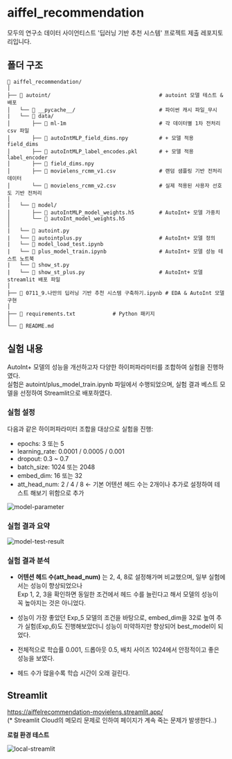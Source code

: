 # aiffel_recommendation
모두의 연구소 데이터 사이언티스트 '딥러닝 기반 추천 시스템' 프로젝트 제출 레포지토리입니다.  

## 폴더 구조
```
📁 aiffel_recommendation/  
│
├── 📁 autoint/                                   # autoint 모델 테스트 & 배포   
│   └── 📁 __pycache__/                           # 파이썬 캐시 파일_무시  
|   └── 📁 data/  
│       ├── 📁 ml-1m                              # 각 데이터별 1차 전처리 csv 파일  
│       ├── 📄 autoIntMLP_field_dims.npy          # + 모델 적용 field_dims  
│       ├── 📄 autoIntMLP_label_encodes.pkl       # + 모델 적용 label_encoder  
│       ├── 📄 field_dims.npy  
│       ├── 📄 movielens_rcmm_v1.csv              # 랜덤 샘플링 기반 전처리 데이터  
│       └── 📄 movielens_rcmm_v2.csv              # 실제 적용된 사용자 선호도 기반 전처리  
│  
|   └── 📁 model/  
│       ├── 📄 autoIntMLP_model_weights.h5        # AutoInt+ 모델 가중치   
│       └── 📄 autoInt_model_weights.h5  
│  
|   └── 📄 autoint.py  
|   └── 📄 autointplus.py                         # AutoInt+ 모델 정의   
|   └── 📄 model_load_test.ipynb  
|   └── 📄 plus_model_train.ipynb                 # AutoInt+ 모델 성능 테스트 노트북  
|   └── 📄 show_st.py  
|   └── 📄 show_st_plus.py                        # AutoInt+ 모델 streamlit 배포 파일  
│  
├── 📄 0711_9.나만의 딥러닝 기반 추천 시스템 구축하기.ipynb # EDA & AutoInt 모델 구현                 
│  
├── 📄 requirements.txt            # Python 패키지  
│  
└── 📄 README.md  
```
  
## 실험 내용
AutoInt+ 모델의 성능을 개선하고자 다양한 하이퍼파라미터를 조합하여 실험을 진행하였다.  
실험은 autoint/plus_model_train.ipynb 파일에서 수행되었으며, 실험 결과 베스트 모델을 선정하여 Streamlit으로 배포하였다.  
  
### 실험 설정
다음과 같은 하이퍼파라미터 조합을 대상으로 실험을 진행:
- epochs: 3 또는 5
- learning_rate: 0.0001 / 0.0005 / 0.001
- dropout: 0.3 ~ 0.7
- batch_size: 1024 또는 2048
- embed_dim: 16 또는 32
- att_head_num: 2 / 4 / 8 ← 기본 어텐션 헤드 수는 2개이나 추가로 설정하여 테스트 해보기 위함으로 추가  
  
![model-parameter](https://github.com/user-attachments/assets/da34c7b1-3fbe-495c-95d7-efc4caa3f06d)
  
### 실험 결과 요약
![model-test-result](https://github.com/user-attachments/assets/6f1f357d-6d14-4544-8150-b781a2e49c46)  
  
### 실험 결과 분석
- **어텐션 헤드 수(att_head_num)** 는 2, 4, 8로 설정해가며 비교했으며, 일부 실험에서는 성능이 향상되었으나  
Exp 1, 2, 3을 확인하면 동일한 조건에서 헤드 수를 늘린다고 해서 모델의 성능이 꼭 높아지는 것은 아니었다. 

- 성능이 가장 좋았던 Exp_5 모델의 조건을 바탕으로,
embed_dim을 32로 높여 추가 실험(Exp_6)도 진행해보았더니 성능이 미약하지만 향상되어 best_model이 되었다. 

- 전체적으로 학습률 0.001, 드롭아웃 0.5, 배치 사이즈 1024에서 안정적이고 좋은 성능을 보였다.
- 헤드 수가 많을수록 학습 시간이 오래 걸린다. 
  
## Streamlit
https://aiffelrecommendation-movielens.streamlit.app/  
(* Streamlit Cloud의 메모리 문제로 인하여 페이지가 계속 죽는 문제가 발생한다..)  
  
**로컬 환경 테스트**  
  
![local-streamlit](https://github.com/user-attachments/assets/2073627f-4c54-409b-b797-04d5b023cea9)  
